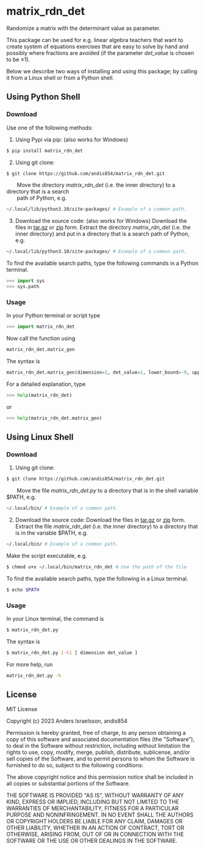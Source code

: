 # matrix_rdn_det 
Randomize a matrix with the determinant value as parameter.

This package can be used for e.g. linear algebra teachers that want to create system of equations exercises that are easy to solve by hand and possibly where fractions are avoided (if the parameter _det_value_ is chosen to be $\pm 1$).

Below we describe two ways of installing and using this package; by calling it from a Linux shell or from a Python shell.

## Using Python Shell

###  Download

Use one of the following methods: 
1. Using Pypi via pip:  (also works for Windows)
```bash
$ pip install matrix_rdn_det
```
2. Using git clone:
```bash
$ git clone https://github.com/andis854/matrix_rdn_det.git
```
&nbsp;&nbsp;&nbsp;&nbsp;&nbsp;&nbsp; Move the directory _matrix_rdn_det_ (i.e. the inner directory) to a directory that is a search\
&nbsp;&nbsp;&nbsp;&nbsp;&nbsp;&nbsp; path of Python, e.g.
```bash
~/.local/lib/python3.10/site-packages/ # Example of a common path.
```
3. Download the source code: (also works for Windows) 
Download the files in [tar.gz](https://github.com/andis854/matrix_rdn_det/archive/refs/tags/v_0.0.3.tar.gz) or [zip](https://github.com/andis854/matrix_rdn_det/archive/refs/tags/v_0.0.3.zip) form. Extract the directory _matrix_rdn_det_ (i.e. the inner directory) and put in a directory that is a search path of Python, e.g.
```bash
~/.local/lib/python3.10/site-packages/ # Example of a common path.
```

To find the available search paths, type the following commands in a Python terminal.
```Python
>>> import sys
>>> sys.path
```

### Usage

In your Python terminal or script type
```Python
>>> import matrix_rdn_det
```
Now call the function using
```Python
matrix_rdn_det.matrix_gen
```
The syntax is 
```Python
matrix_rdn_det.matrix_gen(dimension=2, det_value=1, lower_bound=-9, upper_bound=10, rdn_prm=0, attempts=200)
```
For a detailed explanation, type
```Python
>>> help(matrix_rdn_det)
```
or
```Python
>>> help(matrix_rdn_det.matrix_gen)
```

## Using Linux Shell

###  Download

1. Using git clone:
```bash
$ git clone https://github.com/andis854/matrix_rdn_det.git
```
&nbsp;&nbsp;&nbsp;&nbsp;&nbsp;&nbsp; Move the file _matrix_rdn_det.py_ to a directory that is in the shell variable $PATH, e.g.
```bash
~/.local/bin/ # Example of a common path.
```
2. Download the source code: 
Download the files in [tar.gz](https://github.com/andis854/matrix_rdn_det/archive/refs/tags/v_0.0.3.tar.gz) or [zip](https://github.com/andis854/matrix_rdn_det/archive/refs/tags/v_0.0.3.zip) form. Extract the file _matrix_rdn_det_ (i.e. the inner directory) to a directory that is in the variable $PATH, e.g.
```bash
~/.local/bin/ # Example of a common path.
```

Make the script executable, e.g.
```bash
$ chmod u+x ~/.local/bin/matrix_rdn_det # Use the path of the file
```
To find the available search paths, type the following in a Linux terminal.
```bash
$ echo $PATH
```

### Usage

In your Linux terminal, the command is
```bash
$ matrix_rdn_det.py
```
The syntax is
```bash
$ matrix_rdn_det.py [-h] [ dimension det_value ]
```
For more help, run
```bash
matrix_rdn_det.py -h
```


License
----

MIT License

Copyright (c) 2023 Anders Israelsson, andis854

Permission is hereby granted, free of charge, to any person obtaining a copy
of this software and associated documentation files (the "Software"), to deal
in the Software without restriction, including without limitation the rights
to use, copy, modify, merge, publish, distribute, sublicense, and/or sell
copies of the Software, and to permit persons to whom the Software is
furnished to do so, subject to the following conditions:

The above copyright notice and this permission notice shall be included in all
copies or substantial portions of the Software.

THE SOFTWARE IS PROVIDED "AS IS", WITHOUT WARRANTY OF ANY KIND, EXPRESS OR
IMPLIED, INCLUDING BUT NOT LIMITED TO THE WARRANTIES OF MERCHANTABILITY,
FITNESS FOR A PARTICULAR PURPOSE AND NONINFRINGEMENT. IN NO EVENT SHALL THE
AUTHORS OR COPYRIGHT HOLDERS BE LIABLE FOR ANY CLAIM, DAMAGES OR OTHER
LIABILITY, WHETHER IN AN ACTION OF CONTRACT, TORT OR OTHERWISE, ARISING FROM,
OUT OF OR IN CONNECTION WITH THE SOFTWARE OR THE USE OR OTHER DEALINGS IN THE
SOFTWARE.
